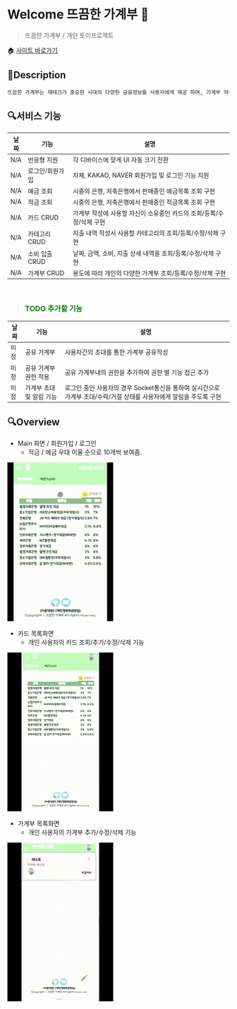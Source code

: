 # Welcome  뜨끔한 가계부 🤑

> 뜨끔한 가계부 / 개인 토이프로젝트

🏠 [사이트 바로가기](https://cash.sundry.ninja)

## 📄Description
```sh
뜨끔한 가계부는 재테크가 중요한 시대의 다양한 금융정보를 사용자에게 제공 하며, 가계부 작성을 통한 소비습관 증진에 도움을 주기위한 사이트 제작을 목표로 하고 있으며 끊임없이 업데이트 할 예정입니다.
```

## 🔍서비스 기능
|날짜|기능|설명|
|----|---|---|
|N/A|반응형 지원| 각 디바이스에 맞게 UI 자동 크기 전환 |
|N/A|로그인/회원가입| 자체, KAKAO, NAVER 회원가입 및 로그인 기능 지원
|N/A|예금 조회| 시중의 은행, 저축은행에서 판매중인 예금목록 조회 구현
|N/A|적금 조회| 시중의 은행, 저축은행에서 판매중인 적금목록 조회 구현
|N/A|카드 CRUD| 가계부 작성에 사용할 자신이 소유중인 카드의 조회/등록/수정/삭제 구현
|N/A|카테고리 CRUD| 지출 내역 작성시 사용할 카테고리의 조회/등록/수정/삭제 구현
|N/A|소비 입출 CRUD| 날짜, 금액, 소비, 지출 상세 내역을 조회/등록/수정/삭제 구현
|N/A|가계부 CRUD| 용도에 따라 개인의 다양한 가계부 조회/등록/수정/삭제 구현

<br/>

> ### <span style="color:green">**TODO** 추가할 기능</span>

|날짜|기능|설명|
|----|---|---|
|미정|공유 가계부| 사용자간의 초대를 통한 가계부 공유작성
|미정|공유 가계부 권한 적용| 공유 가계부내의 권한을 추가하여 권한 별 기능 접근 추가
|미정|가계부 초대 및 알림 기능| 로그인 중인 사용자의 경우 Socket통신을 통하여 실시간으로 가계부 초대/수락/거절 상태를 사용자에게 알림을 주도록 구현

## 🔍Overview

- Main 화면 / 회원가입 / 로그인
  - 적금 / 예금 우대 이율 순으로 10개씩 보여줌.

![Main_view](info/main_mobile.gif)

- 카드 목록화면
  - 개인 사용자의 카드 조회/추가/수정/삭제 기능 

![card_CRUD](info/card_CRUD.gif)


- 가계부 목록화면
  - 개인 사용자의 가게부 추가/수정/삭제 기능

![accountbook_add](info/add_accountbook.gif)